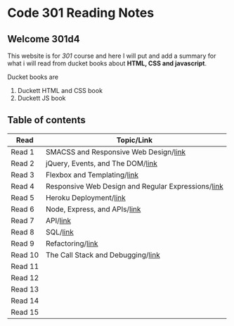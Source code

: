 # Code 301 Reading Notes

## Welcome 301d4

This website is for *301* course and here I will put and add a summary for what i will read from ducket books about **HTML, CSS and javascript**.

Ducket books are
1. Duckett HTML and CSS book
2. Duckett JS book 

## Table of contents

| Read    | Topic/Link|
|---|-----|
| Read 1  | SMACSS and Responsive Web Design/[link](https://rowaidsayyed.github.io/readingNotes301/class-01)     |
| Read 2  | jQuery, Events, and The DOM/[link](https://rowaidsayyed.github.io/readingNotes301/class-02)          | 
| Read 3  | Flexbox and Templating/[link](https://rowaidsayyed.github.io/readingNotes301/class-03)               |
| Read 4  | Responsive Web Design and Regular Expressions/[link](https://rowaidsayyed.github.io/readingNotes301/class-04)    |
| Read 5  | Heroku Deployment/[link](https://rowaidsayyed.github.io/readingNotes301/class-05)                    |
| Read 6  | Node, Express, and APIs/[link](https://rowaidsayyed.github.io/readingNotes301/class-06)              |
| Read 7  | API/[link](https://rowaidsayyed.github.io/readingNotes301/class-07)                                  |
| Read 8  | SQL/[link](https://rowaidsayyed.github.io/readingNotes301/class-08)                                  |
| Read 9  | Refactoring/[link](https://rowaidsayyed.github.io/readingNotes301/class-09)                          |
| Read 10 | The Call Stack and Debugging/[link](https://rowaidsayyed.github.io/readingNotes301/class-10)         |
| Read 11 |     |
| Read 12 |     |
| Read 13 |     |
| Read 14 |     |
| Read 15 |     |
